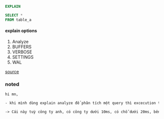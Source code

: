 ```sql
EXPLAIN

SELECT *
FROM table_a
```

#### explain options
1. Analyze
2. BUFFERS
3. VERBOSE
4. SETTINGS
5. WAL


[source](https://www.cybertec-postgresql.com/en/how-to-interpret-postgresql-explain-analyze-output/)


### noted

```html
hi mn,

- khi mình dùng explain analyze để phân tích một query thì excecution time là bao nhiêu ms thì chấp nhận được, và bao nhiêu ms gọi là lâu nhỉ?

-> Cái này tuỳ công ty anh, có công ty dưới 10ms, có chỗ dưới 20ms, bên mình thì hiện tại chưa thấy force nhưng dưới 100ms là được
```
